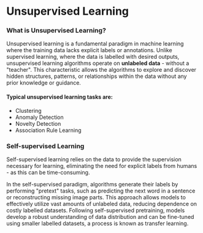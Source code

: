 # Unsupervised Learning

### What is Unsupervised Learning?

Unsupervised learning is a fundamental paradigm in machine learning where the training data lacks explicit labels or annotations. Unlike supervised learning, where the data is labelled with desired outputs, unsupervised learning algorithms operate on **unlabeled data** - without a "teacher". This characteristic allows the algorithms to explore and discover hidden structures, patterns, or relationships within the data without any prior knowledge or guidance.

#### Typical unsupervised learning tasks are:

* Clustering
* Anomaly Detection
* Novelty Detection
* Association Rule Learning

### Self-supervised Learning

Self-supervised learning relies on the data to provide the supervision necessary for learning, eliminating the need for explicit labels from humans - as this can be time-consuming.

In the self-supervised paradigm, algorithms generate their labels by performing "pretext" tasks, such as predicting the next word in a sentence or reconstructing missing image parts. This approach allows models to effectively utilize vast amounts of unlabeled data, reducing dependence on costly labelled datasets. Following self-supervised pretraining, models develop a robust understanding of data distribution and can be fine-tuned using smaller labelled datasets, a process is known as transfer learning.
